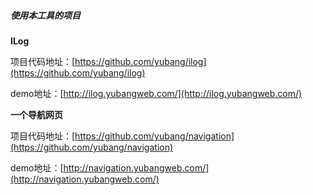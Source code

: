 ##### 使用本工具的项目

**ILog**

项目代码地址：[https://github.com/yubang/ilog](https://github.com/yubang/ilog)

demo地址：[http://ilog.yubangweb.com/](http://ilog.yubangweb.com/)

**一个导航网页**

项目代码地址：[https://github.com/yubang/navigation](https://github.com/yubang/navigation)

demo地址：[http://navigation.yubangweb.com/](http://navigation.yubangweb.com/)
